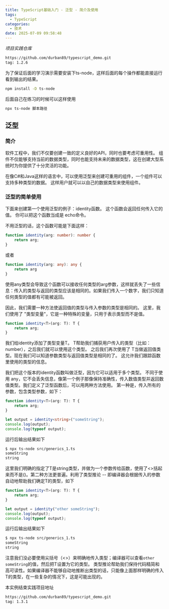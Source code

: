 ```yaml
---
title: TypeScript基础入门 - 泛型 - 简介及使用
tags:
  - TypeScript
categories:
  - 技术
date: 2025-07-09 09:58:48
---
```


*项目实践仓库*

```bash
https://github.com/durban89/typescript_demo.git
tag: 1.2.6
```

为了保证后面的学习演示需要安装下ts-node，这样后面的每个操作都能直接运行看到输出的结果。

```bash
npm install -D ts-node
```

后面自己在练习的时候可以这样使用

```bash
npx ts-node 脚本路径
```

## 泛型

### 简介

软件工程中，我们不仅要创建一致的定义良好的API，同时也要考虑可重用性。 组件不仅能够支持当前的数据类型，同时也能支持未来的数据类型，这在创建大型系统时为你提供了十分灵活的功能。

在像C#和Java这样的语言中，可以使用泛型来创建可重用的组件，一个组件可以支持多种类型的数据。 这样用户就可以以自己的数据类型来使用组件。

### 泛型的简单使用

下面来创建第一个使用泛型的例子：identity函数。 这个函数会返回任何传入它的值。 你可以把这个函数当成是 echo命令。

不用泛型的话，这个函数可能是下面这样：

```ts
function identity(arg: number): number {
    return arg;
}
```

或者

```ts
function identity(arg: any): any {
    return arg
}
```

使用any类型会导致这个函数可以接收任何类型的arg参数，这样就丢失了一些信息：传入的类型与返回的类型应该是相同的。如果我们传入一个数字，我们只知道任何类型的值都有可能被返回。

因此，我们需要一种方法使返回值的类型与传入参数的类型是相同的。 这里，我们使用了 "类型变量"，它是一种特殊的变量，只用于表示类型而不是值。

```ts
function identity<T>(arg: T): T {
    return arg;
}
```

我们给identity添加了类型变量T。 T帮助我们捕获用户传入的类型（比如：number），之后我们就可以使用这个类型。 之后我们再次使用了 T当做返回值类型。现在我们可以知道参数类型与返回值类型是相同的了。 这允许我们跟踪函数里使用的类型的信息。

我们把这个版本的identity函数叫做泛型，因为它可以适用于多个类型。 不同于使用 any，它不会丢失信息，像第一个例子那像保持准确性，传入数值类型并返回数值类型。我们定义了泛型函数后，可以用两种方法使用。 第一种是，传入所有的参数，包含类型参数，如下：

```ts
function identity<T>(arg: T): T {
    return arg;
}

let output = identity<string>("someString");
console.log(output);
console.log(typeof output);
```

运行后输出结果如下

```bash
$ npx ts-node src/generics_1.ts
someString
string
```

这里我们明确的指定了T是string类型，并做为一个参数传给函数，使用了<>括起来而不是()。第二种方法更普遍。利用了类型推论 -- 即编译器会根据传入的参数自动地帮助我们确定T的类型，如下

```ts
function identity<T>(arg: T): T {
    return arg;
}

let output = identity("other someString");
console.log(output);
console.log(typeof output);
```

运行后输出结果如下

```bash
$ npx ts-node src/generics_1.ts
someString
string
```

注意我们没必要使用尖括号（<>）来明确地传入类型；编译器可以查看`other someString`的值，然后把T设置为它的类型。 类型推论帮助我们保持代码精简和高可读性。如果编译器不能够自动地推断出类型的话，只能像上面那样明确的传入T的类型，在一些复杂的情况下，这是可能出现的。

本实例结束实践项目地址

```bash
https://github.com/durban89/typescript_demo.git
tag: 1.3.1
```
